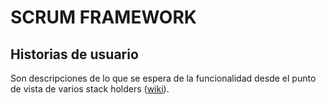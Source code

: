 # SCRUM FRAMEWORK

## Historias de usuario

Son descripciones de lo que se espera de la funcionalidad desde el punto de vista de varios stack holders ([wiki](https://es.wikipedia.org/wiki/Historias_de_usuario)).
